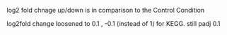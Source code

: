 log2 fold chnage up/down is in comparison to the Control Condition


log2fold change loosened to 0.1 , -0.1 (instead of 1) for KEGG. still padj 0.1
